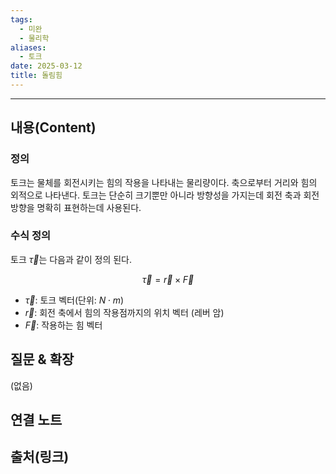 ```yaml
---
tags:
  - 미완
  - 물리학
aliases:
  - 토크
date: 2025-03-12
title: 돌림힘
---
```


---

## 내용(Content)

### 정의

토크는 물체를 회전시키는 힘의 작용을 나타내는 물리량이다. 축으로부터 거리와 힘의 외적으로 나타낸다. 토크는 단순히 크기뿐만 아니라 방향성을 가지는데 회전 축과 회전 방향을 명확히 표현하는데 사용된다.

### 수식 정의

토크 $\vec{\tau}$는 다음과 같이 정의 된다.


$$\vec{\tau} = \vec{r} \times \vec{F}$$

- $\vec{\tau}$: 토크 벡터(단위: $N \cdot m$)
- $\vec{r}$: 회전 축에서 힘의 작용점까지의 위치 벡터 (레버 암)
- $\vec{F}$: 작용하는 힘 벡터



## 질문 & 확장

(없음)

## 연결 노트

## 출처(링크)





